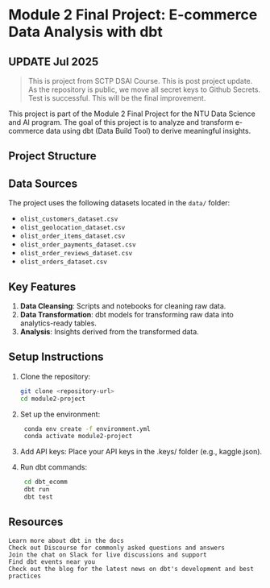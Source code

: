 
# Module 2 Final Project: E-commerce Data Analysis with dbt

## UPDATE Jul 2025
> This is project from SCTP DSAI Course. This is post project update. As the repository is public, we move all secret keys to Github Secrets. Test is successful. This will be the final improvement. 

This project is part of the Module 2 Final Project for the NTU Data Science and AI program. The goal of this project is to analyze and transform e-commerce data using dbt (Data Build Tool) to derive meaningful insights.

## Project Structure


## Data Sources

The project uses the following datasets located in the `data/` folder:
- `olist_customers_dataset.csv`
- `olist_geolocation_dataset.csv`
- `olist_order_items_dataset.csv`
- `olist_order_payments_dataset.csv`
- `olist_order_reviews_dataset.csv`
- `olist_orders_dataset.csv`

## Key Features

1. **Data Cleansing**: Scripts and notebooks for cleaning raw data.
2. **Data Transformation**: dbt models for transforming raw data into analytics-ready tables.
3. **Analysis**: Insights derived from the transformed data.

## Setup Instructions

1. Clone the repository:
   ```sh
   git clone <repository-url>
   cd module2-project

2. Set up the environment:
   ```sh
    conda env create -f environment.yml
    conda activate module2-project

3. Add API keys: Place your API keys in the .keys/ folder (e.g., kaggle.json).

4. Run dbt commands:
   ```sh
    cd dbt_ecomm
    dbt run
    dbt test


## Resources
    Learn more about dbt in the docs
    Check out Discourse for commonly asked questions and answers
    Join the chat on Slack for live discussions and support
    Find dbt events near you
    Check out the blog for the latest news on dbt's development and best practices
